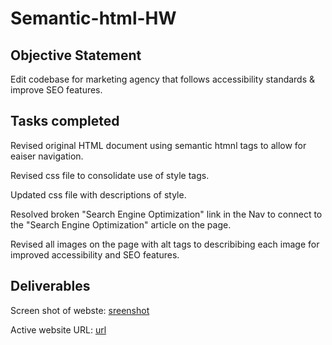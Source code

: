 # Semantic-html-HW

## Objective Statement


Edit codebase for marketing agency that follows accessibility standards & improve SEO features. 

## Tasks completed

Revised original HTML document using semantic htmnl tags to allow for eaiser navigation.

Revised css file to consolidate use of style tags.

Updated css file with descriptions of style.

Resolved broken "Search Engine Optimization" link in the Nav to connect to the "Search Engine Optimization" article on the page.

Revised all images on the page with alt tags to describibing each image for improved accessibility and SEO features. 

## Deliverables

Screen shot of webste: [sreenshot](./assets/images/screen-shot-of-stite.png)

Active website URL: [url](https://adamhayward.github.io/semantic-html-HW/)